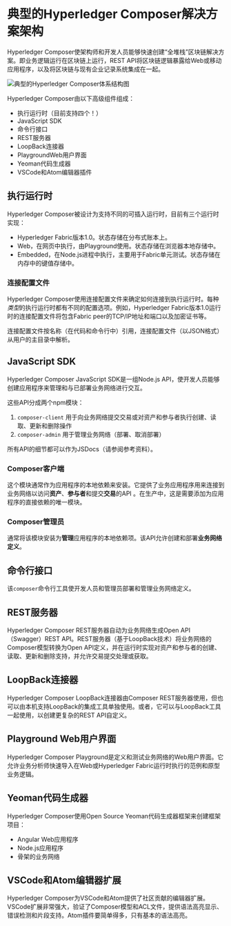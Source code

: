 # 典型的Hyperledger Composer解决方案架构

Hyperledger Composer使架构师和开发人员能够快速创建“全堆栈”区块链解决方案。即业务逻辑运行在区块链上运行，REST API将区块链逻辑暴露给Web或移动应用程序，以及将区块链与现有企业记录系统集成在一起。

![典型的Hyperledger Composer体系结构图](https://hyperledger.github.io/composer/assets/img/ComposerArchitecture.svg)

Hyperledger Composer由以下高级组件组成：

- 执行运行时（目前支持四个！）
- JavaScript SDK
- 命令行接口
- REST服务器
- LoopBack连接器
- PlaygroundWeb用户界面
- Yeoman代码生成器
- VSCode和Atom编辑器插件

## 执行运行时

Hyperledger Composer被设计为支持不同的可插入运行时，目前有三个运行时实现：
-  Hyperledger Fabric版本1.0。状态存储在分布式账本上。
-  Web，在网页中执行，由Playground使用。状态存储在浏览器本地存储中。
-  Embedded，在Node.js进程中执行，主要用于Fabric单元测试。状态存储在内存中的键值存储中。

### 连接配置文件

Hyperledger Composer使用连接配置文件来确定如何连接到执行运行时。每种*类型*的执行运行时都有不同的配置选项。例如，Hyperledger Fabric版本1.0运行时的连接配置文件将包含Fabric peer的TCP/IP地址和端口以及加密证书等。

连接配置文件按名称（在代码和命令行中）引用，连接配置文件（以JSON格式）从用户的主目录中解析。

## JavaScript SDK

Hyperledger Composer JavaScript SDK是一组Node.js API，使开发人员能够创建应用程序来管理和与已部署业务网络进行交互。

这些API分成两个npm模块：

1. `composer-client` 用于向业务网络提交交易或对资产和参与者执行创建、读取、更新和删除操作
2. `composer-admin` 用于管理业务网络（部署、取消部署）

所有API的细节都可以作为JSDocs（请参阅参考资料）。

### Composer客户端

这个模块通常作为应用程序的本地依赖来安装。它提供了业务应用程序用来连接到业务网络以访问**资产**、**参与者**和提交**交易**的API 。在生产中，这是需要添加为应用程序的直接依赖的唯一模块。

### Composer管理员

通常将该模块安装为**管理**应用程序的本地依赖项。该API允许创建和部署**业务网络定义**。

## 命令行接口

该`composer`命令行工具使开发人员和管理员部署和管理业务网络定义。

## REST服务器

Hyperledger Composer REST服务器自动为业务网络生成Open API（Swagger）REST API。REST服务器（基于LoopBack技术）将业务网络的Composer模型转换为Open API定义，并在运行时实现对资产和参与者的创建、读取、更新和删除支持，并允许交易提交处理或获取。

## LoopBack连接器

Hyperledger Composer LoopBack连接器由Composer REST服务器使用，但也可以由本机支持LoopBack的集成工具单独使用。或者，它可以与LoopBack工具一起使用，以创建更复杂的REST API自定义。

## Playground Web用户界面

Hyperledger Composer Playground是定义和测试业务网络的Web用户界面。它允许业务分析师快速导入在Web或Hyperledger Fabric运行时执行的范例和原型业务逻辑。

## Yeoman代码生成器

Hyperledger Composer使用Open Source Yeoman代码生成器框架来创建框架项目：

- Angular Web应用程序
- Node.js应用程序
- 骨架的业务网络

## VSCode和Atom编辑器扩展

Hyperledger Composer为VSCode和Atom提供了社区贡献的编辑器扩展。VSCode扩展非常强大，验证了Composer模型和ACL文件，提供语法高亮显示、错误检测和片段支持。Atom插件要简单得多，只有基本的语法高亮。
